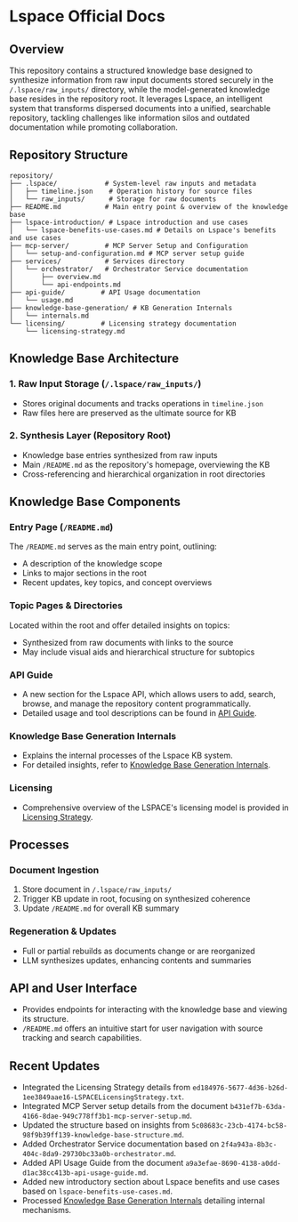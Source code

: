 # Lspace Official Docs

## Overview

This repository contains a structured knowledge base designed to synthesize information from raw input documents stored securely in the `/.lspace/raw_inputs/` directory, while the model-generated knowledge base resides in the repository root. It leverages Lspace, an intelligent system that transforms dispersed documents into a unified, searchable repository, tackling challenges like information silos and outdated documentation while promoting collaboration.

## Repository Structure

```
repository/
├── .lspace/            # System-level raw inputs and metadata
│   ├── timeline.json    # Operation history for source files
│   └── raw_inputs/      # Storage for raw documents
├── README.md           # Main entry point & overview of the knowledge base
├── lspace-introduction/ # Lspace introduction and use cases
│   └── lspace-benefits-use-cases.md # Details on Lspace's benefits and use cases
├── mcp-server/         # MCP Server Setup and Configuration
│   └── setup-and-configuration.md # MCP server setup guide
├── services/           # Services directory
│   └── orchestrator/   # Orchestrator Service documentation
│       ├── overview.md
│       └── api-endpoints.md
├── api-guide/         # API Usage documentation
│   └── usage.md
├── knowledge-base-generation/ # KB Generation Internals
│   └── internals.md
└── licensing/         # Licensing strategy documentation
    └── licensing-strategy.md
```

## Knowledge Base Architecture

### 1. Raw Input Storage (`/.lspace/raw_inputs/`)
- Stores original documents and tracks operations in `timeline.json`
- Raw files here are preserved as the ultimate source for KB

### 2. Synthesis Layer (Repository Root)
- Knowledge base entries synthesized from raw inputs
- Main `/README.md` as the repository's homepage, overviewing the KB
- Cross-referencing and hierarchical organization in root directories

## Knowledge Base Components

### Entry Page (`/README.md`)
The `/README.md` serves as the main entry point, outlining:
- A description of the knowledge scope
- Links to major sections in the root
- Recent updates, key topics, and concept overviews

### Topic Pages & Directories
Located within the root and offer detailed insights on topics:
- Synthesized from raw documents with links to the source
- May include visual aids and hierarchical structure for subtopics

### API Guide
- A new section for the Lspace API, which allows users to add, search, browse, and manage the repository content programmatically.
- Detailed usage and tool descriptions can be found in [API Guide](api-guide/usage.md).

### Knowledge Base Generation Internals
- Explains the internal processes of the Lspace KB system.
- For detailed insights, refer to [Knowledge Base Generation Internals](knowledge-base-generation/internals.md).

### Licensing
- Comprehensive overview of the LSPACE's licensing model is provided in [Licensing Strategy](licensing/licensing-strategy.md).

## Processes

### Document Ingestion
1. Store document in `/.lspace/raw_inputs/`
2. Trigger KB update in root, focusing on synthesized coherence
3. Update `/README.md` for overall KB summary

### Regeneration & Updates
- Full or partial rebuilds as documents change or are reorganized
- LLM synthesizes updates, enhancing contents and summaries

## API and User Interface

- Provides endpoints for interacting with the knowledge base and viewing its structure.
- `/README.md` offers an intuitive start for user navigation with source tracking and search capabilities.

## Recent Updates
- Integrated the Licensing Strategy details from `ed184976-5677-4d36-b26d-1ee3849aae16-LSPACELicensingStrategy.txt`.
- Integrated MCP Server setup details from the document `b431ef7b-63da-4166-8dae-949c778ff3b1-mcp-server-setup.md`.
- Updated the structure based on insights from `5c08683c-23cb-4174-bc58-98f9b39ff139-knowledge-base-structure.md`.
- Added Orchestrator Service documentation based on `2f4a943a-8b3c-404c-8da9-29730bc33a0b-orchestrator.md`.
- Added API Usage Guide from the document `a9a3efae-8690-4138-a0dd-d1ac38cc413b-api-usage-guide.md`.
- Added new introductory section about Lspace benefits and use cases based on `lspace-benefits-use-cases.md`.
- Processed [Knowledge Base Generation Internals](./knowledge-base-generation/internals.md) detailing internal mechanisms.